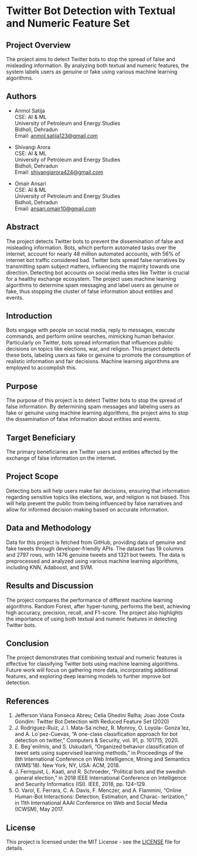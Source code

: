 # Twitter Bot Detection with Textual and Numeric Feature Set

## Project Overview
The project aims to detect Twitter bots to stop the spread of false and misleading information. By analyzing both textual and numeric features, the system labels users as genuine or fake using various machine learning algorithms.

## Authors
- Anmol Satija  
  CSE: AI & ML  
  University of Petroleum and Energy Studies  
  Bidholi, Dehradun  
  Email: anmol.satija123@gmail.com

- Shivangi Arora  
  CSE: AI & ML  
  University of Petroleum and Energy Studies  
  Bidholi, Dehradun  
  Email: shivangiarora424@gmail.com

- Omair Ansari  
  CSE: AI & ML  
  University of Petroleum and Energy Studies  
  Bidholi, Dehradun  
  Email: ansari.omair10@gmail.com

## Abstract
The project detects Twitter bots to prevent the dissemination of false and misleading information. Bots, which perform automated tasks over the internet, account for nearly 48 million automated accounts, with 56% of internet bot traffic considered bad. Twitter bots spread false narratives by transmitting spam subject matters, influencing the majority towards one direction. Detecting bot accounts on social media sites like Twitter is crucial for a healthy exchange ecosystem. The project uses machine learning algorithms to determine spam messaging and label users as genuine or fake, thus stopping the cluster of false information about entities and events.

## Introduction
Bots engage with people on social media, reply to messages, execute commands, and perform online searches, mimicking human behavior. Particularly on Twitter, bots spread information that influences public decisions on topics like elections, war, and religion. This project detects these bots, labeling users as fake or genuine to promote the consumption of realistic information and fair decisions. Machine learning algorithms are employed to accomplish this.

## Purpose
The purpose of this project is to detect Twitter bots to stop the spread of false information. By determining spam messages and labeling users as fake or genuine using machine learning algorithms, the project aims to stop the dissemination of false information about entities and events.

## Target Beneficiary
The primary beneficiaries are Twitter users and entities affected by the exchange of false information on the internet.

## Project Scope
Detecting bots will help users make fair decisions, ensuring that information regarding sensitive topics like elections, war, and religion is not biased. This will help prevent the public from being influenced by false narratives and allow for informed decision-making based on accurate information.

## Data and Methodology
Data for this project is fetched from GitHub, providing data of genuine and fake tweets through developer-friendly APIs. The dataset has 19 columns and 2797 rows, with 1476 genuine tweets and 1321 bot tweets. The data is preprocessed and analyzed using various machine learning algorithms, including KNN, Adaboost, and SVM.

## Results and Discussion
The project compares the performance of different machine learning algorithms. Random Forest, after hyper-tuning, performs the best, achieving high accuracy, precision, recall, and F1-score. The project also highlights the importance of using both textual and numeric features in detecting Twitter bots.

## Conclusion
The project demonstrates that combining textual and numeric features is effective for classifying Twitter bots using machine learning algorithms. Future work will focus on gathering more data, incorporating additional features, and exploring deep learning models to further improve bot detection.

## References
1. Jefferson Viana Fonseca Abreu; Celia Ghedini Ralha; Joao Jose Costa Gondim: Twitter Bot Detection with Reduced Feature Set (2020)
2. J. Rodríguez-Ruiz, J. I. Mata-Sa´nchez, R. Monroy, O. Loyola- Gonza´lez, and A. Lo´pez-Cuevas, “A one-class classification approach for bot detection on twitter,” Computers & Security, vol. 91, p. 101715, 2020.
3. E. Beg˘enilmis¸ and S. Uskudarli, “Organized behavior classification of tweet sets using supervised learning methods,” in Proceedings of the 8th International Conference on Web Intelligence, Mining and Semantics (WIMS’18). New York, NY, USA: ACM, 2018.
4. J. Fernquist, L. Kaati, and R. Schroeder, “Political bots and the swedish general election,” in 2018 IEEE International Conference on Intelligence and Security Informatics (ISI). IEEE, 2018, pp. 124–129.
5. O. Varol, E. Ferrara, C. A. Davis, F. Menczer, and A. Flammini, “Online Human-Bot Interactions: Detection, Estimation, and Charac- terization,” in 11th International AAAI Conference on Web and Social Media (ICWSM), May 2017.

## License
This project is licensed under the MIT License - see the [LICENSE](LICENSE) file for details.
